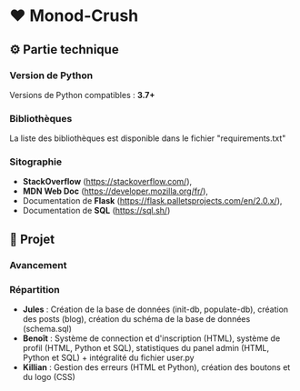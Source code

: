 # ❤️ Monod-Crush

## ⚙️ Partie technique

### Version de Python
Versions de Python compatibles : **3.7+**

### Bibliothèques
La liste des bibliothèques est disponible dans le fichier "requirements.txt"

### Sitographie
- **StackOverflow** (https://stackoverflow.com/),
- **MDN Web Doc** (https://developer.mozilla.org/fr/),
- Documentation de **Flask** (https://flask.palletsprojects.com/en/2.0.x/),
- Documentation de **SQL** (https://sql.sh/)

## 🚩 Projet

### Avancement


### Répartition
- **Jules** : Création de la base de données (init-db, populate-db), création des posts (blog), création du schéma de la base de données (schema.sql)
- **Benoît** : Système de connection et d'inscription (HTML), système de profil (HTML, Python et SQL), statistiques du panel admin (HTML, Python et SQL) + intégralité du fichier user.py
- **Killian** : Gestion des erreurs (HTML et Python), création des boutons et du logo (CSS)